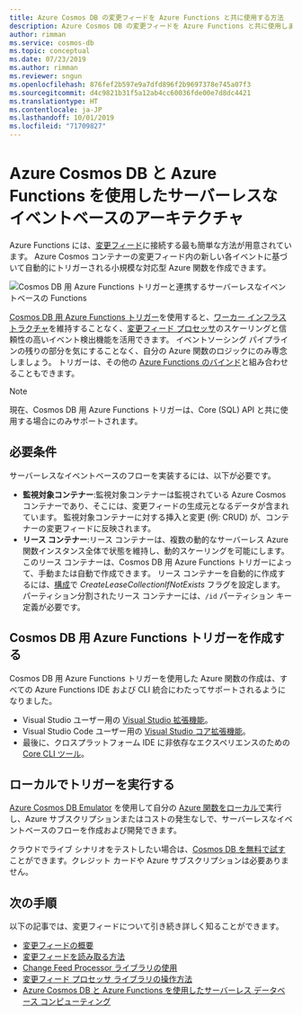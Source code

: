 ```yaml
---
title: Azure Cosmos DB の変更フィードを Azure Functions と共に使用する方法
description: Azure Cosmos DB の変更フィードを Azure Functions と共に使用します
author: rimman
ms.service: cosmos-db
ms.topic: conceptual
ms.date: 07/23/2019
ms.author: rimman
ms.reviewer: sngun
ms.openlocfilehash: 876fef2b597e9a7dfd896f2b9697378e745a07f3
ms.sourcegitcommit: d4c9821b31f5a12ab4cc60036fde00e7d8dc4421
ms.translationtype: HT
ms.contentlocale: ja-JP
ms.lasthandoff: 10/01/2019
ms.locfileid: "71709827"
---
```

# <a name="serverless-event-based-architectures-with-azure-cosmos-db-and-azure-functions"></a>Azure Cosmos DB と Azure Functions を使用したサーバーレスなイベントベースのアーキテクチャ

Azure Functions には、[変更フィード](change-feed.md)に接続する最も簡単な方法が用意されています。 Azure Cosmos コンテナーの変更フィード内の新しい各イベントに基づいて自動的にトリガーされる小規模な対応型 Azure 関数を作成できます。

![Cosmos DB 用 Azure Functions トリガーと連携するサーバーレスなイベントベースの Functions](./media/change-feed-functions/functions.png)

[Cosmos DB 用 Azure Functions トリガー](../azure-functions/functions-bindings-cosmosdb-v2.md#trigger)を使用すると、[ワーカー インフラストラクチャ](./change-feed-processor.md)を維持することなく、[変更フィード プロセッサ](./change-feed-processor.md)のスケーリングと信頼性の高いイベント検出機能を活用できます。 イベントソーシング パイプラインの残りの部分を気にすることなく、自分の Azure 関数のロジックにのみ専念しましょう。 トリガーは、その他の [Azure Functions のバインド](../azure-functions/functions-triggers-bindings.md#supported-bindings)と組み合わせることもできます。

> [!NOTE]
> 現在、Cosmos DB 用 Azure Functions トリガーは、Core (SQL) API と共に使用する場合にのみサポートされます。

## <a name="requirements"></a>必要条件

サーバーレスなイベントベースのフローを実装するには、以下が必要です。

* **監視対象コンテナー**:監視対象コンテナーは監視されている Azure Cosmos コンテナーであり、そこには、変更フィードの生成元となるデータが含まれています。 監視対象コンテナーに対する挿入と変更 (例: CRUD) が、コンテナーの変更フィードに反映されます。
* **リース コンテナー**:リース コンテナーは、複数の動的なサーバーレス Azure 関数インスタンス全体で状態を維持し、動的スケーリングを可能にします。 このリース コンテナーは、Cosmos DB 用 Azure Functions トリガーによって、手動または自動で作成できます。 リース コンテナーを自動的に作成するには、[構成](../azure-functions/functions-bindings-cosmosdb-v2.md#trigger---configuration)で *CreateLeaseCollectionIfNotExists* フラグを設定します。 パーティション分割されたリース コンテナーには、`/id` パーティション キー定義が必要です。

## <a name="create-your-azure-functions-trigger-for-cosmos-db"></a>Cosmos DB 用 Azure Functions トリガーを作成する

Cosmos DB 用 Azure Functions トリガーを使用した Azure 関数の作成は、すべての Azure Functions IDE および CLI 統合にわたってサポートされるようになりました。

* Visual Studio ユーザー用の [Visual Studio 拡張機能](../azure-functions/functions-develop-vs.md)。
* Visual Studio Code ユーザー用の [Visual Studio コア拡張機能](/azure/javascript/tutorial-vscode-serverless-node-01)。
* 最後に、クロスプラットフォーム IDE に非依存なエクスペリエンスのための [Core CLI ツール](../azure-functions/functions-run-local.md#create-func)。

## <a name="run-your-trigger-locally"></a>ローカルでトリガーを実行する

[Azure Cosmos DB Emulator](./local-emulator.md) を使用して自分の [Azure 関数をローカルで](../azure-functions/functions-develop-local.md)実行し、Azure サブスクリプションまたはコストの発生なしで、サーバーレスなイベントベースのフローを作成および開発できます。

クラウドでライブ シナリオをテストしたい場合は、[Cosmos DB を無料で試す](https://azure.microsoft.com/try/cosmosdb/)ことができます。クレジット カードや Azure サブスクリプションは必要ありません。

## <a name="next-steps"></a>次の手順

以下の記事では、変更フィードについて引き続き詳しく知ることができます。

* [変更フィードの概要](change-feed.md)
* [変更フィードを読み取る方法](read-change-feed.md)
* [Change Feed Processor ライブラリの使用](change-feed-processor.md)
* [変更フィード プロセッサ ライブラリの操作方法](change-feed-processor.md)
* [Azure Cosmos DB と Azure Functions を使用したサーバーレス データベース コンピューティング](serverless-computing-database.md)
